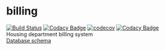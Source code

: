 # billing
[![Build Status](https://travis-ci.org/Antrakos/billing.svg?branch=master)](https://travis-ci.org/Antrakos/billing)
[![Codacy Badge](https://api.codacy.com/project/badge/Grade/5fd14e67ca6149339197c6e0f511e003)](https://www.codacy.com/app/Antrakos/billing?utm_source=github.com&amp;utm_medium=referral&amp;utm_content=Antrakos/billing&amp;utm_campaign=Badge_Grade)
[![codecov](https://codecov.io/gh/Antrakos/billing/branch/master/graph/badge.svg)](https://codecov.io/gh/Antrakos/billing)
[![Codacy Badge](https://api.codacy.com/project/badge/Coverage/5fd14e67ca6149339197c6e0f511e003)](https://www.codacy.com/app/Antrakos/billing?utm_source=github.com&utm_medium=referral&utm_content=Antrakos/billing&utm_campaign=Badge_Coverage)     
Housing department billing system  
[Database schema](http://dbdesigner.net/designer/schema/129741)
